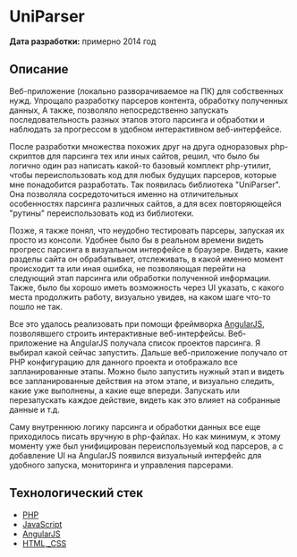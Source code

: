 # UniParser

**Дата разработки:** примерно 2014 год


## Описание

Веб-приложение (локально разворачиваемое на ПК) для собственных нужд. Упрощало разработку парсеров контента, обработку полученных данных, А также, позволяло непосредственно запускать последовательность разных этапов этого парсинга и обработки и наблюдать за прогрессом в удобном интерактивном веб-интерфейсе.

После разработки множества похожих друг на друга одноразовых php-скриптов для парсинга тех или иных сайтов, решил, что было бы логично один раз написать какой-то базовый комплект php-утилит, чтобы переиспользовать код для любых будущих парсеров, которые мне понадобится разработать. Так появилась библиотека "UniParser".  Она позволяла сосредоточиться именно на отличительных особенностях парсинга различных сайтов, а для всех повторяющейся "рутины" переиспользовать код из библиотеки. 

Позже, я также понял, что неудобно тестировать парсеры, запуская их просто из консоли. Удобнее было бы в реальном времени видеть прогресс парсинга в визуальном интерфейсе в браузере. Видеть, какие разделы сайта он обрабатывает, отслеживать, в какой именно момент происходит та или иная ошибка, не позволяющая перейти на следующий этап парсинга или обработки полученной информации. Также, было бы хорошо иметь возможность через UI указать, с какого места продолжить работу, визуально увидев, на каком шаге что-то пошло не так.

Все это удалось реализовать при помощи фреймворка [AngularJS](../../tech/frameworks/AngularJS.md), позволявшего строить интерактивные веб-интерфейсы. 
Веб-приложение на AngularJS получала список проектов парсинга. Я выбирал какой сейчас запустить. Дальше веб-приложение получало от PHP конфигурацию для данного проекта и отображало все запланированные этапы. Можно было запустить нужный этап и видеть все запланированные действия на этом этапе, и визуально следить, какие уже выполнены, а какие еще впереди. Запускать или перезапускать каждое действие, видеть как это влияет на собранные данные и т.д. 

Саму внутреннюю логику парсинга и обработки данных все еще приходилось писать вручную в php-файлах. Но как минимум, к этому моменту уже был унифицирован переиспользуемый код парсеров, а с добавление UI на AngularJS появился визуальный интерфейс для удобного запуска, мониторинга и управления парсерами.


## Технологический стек

- [PHP](../../tech/languages/PHP.md)
- [JavaScript](../../tech/languages/JavaScript.md)
- [AngularJS](../../tech/frameworks/AngularJS.md)
- [HTML,_CSS](../../tech/languages/HTML,_CSS.md)

